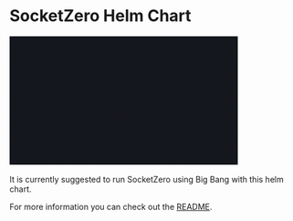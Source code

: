# SocketZero Helm Chart

<img src="images/socketzero.gif" alt="SocketZero Animated Logo" width="400">

It is currently suggested to run SocketZero using Big Bang with this helm chart. 

For more information you can check out the [README](https://repo1.dso.mil/dsop/radiusmethod/socketzero/receiver/-/blob/development/README.md?ref_type=heads).
